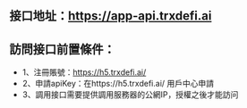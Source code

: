 ##  接口地址：https://app-api.trxdefi.ai

##  訪問接口前置條件：
- 1、注冊賬號：https://h5.trxdefi.ai/
- 2、申請apiKey：在https://h5.trxdefi.ai/ 用戶中心申請
- 3、調用接口需要提供調用服務器的公網IP，授權之後才能訪问
